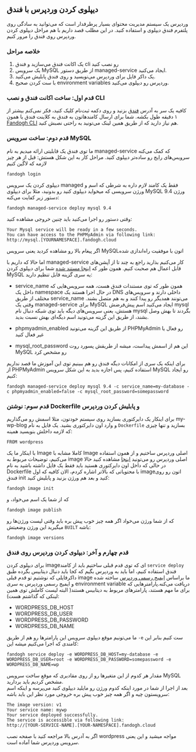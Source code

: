 ##  دیپلوی کردن وردپرس با فندق
وردپرس یک سیستم مدیریت محتوای بسیار پرطرفدار است که می‌توانید به سادگی روی پلتفرم فندق دیپلوی و استفاده کنید. در این مطلب قصد داریم با هم مراحل دیپلوی کردن وردپرس روی فندق را مرور کنیم.

### خلاصه مراحل
1.  یک اکانت فندق می‌سازید و فندق cli ‌رو نصب کنید
2. یک سرویس MySQL ‌از طریق دستور managed-service ‌ایجاد می‌کنید.
3. یک داکر فایل برای وردپرس می‌نویسید و روی فندق پابلیش می‌کنید.
4. با ست کردن صحیح environment variables وردپرس رو دیپلوی می‌کنید.

### قدم اول: ساخت اکانت فندق و نصب CLI
کافیه یک سر به آدرس [فندق](http://fandogh.cloud/) بزنید و روی دکمه ثبت‌نام کلیک کنید، فکر نمی‌کنم بیشتر از ۱ دقیقه طول بکشه.
شما برای ارسال کامندهاتون به فندق به کلاینت فندق یا همون [Fandogh CLI](https://github.com/fandoghpaas/fandogh-cli) هم نیاز دارید که از طریق همین لینک می‌تونید به راحتی نصبش کنید.

### قدم دوم: ساخت سرویس MySQL
ما توی فندق یک قابلیتی ارائه میدیم به نام managed-service  که کمک می‌کنه سرویس‌های رایج رو ساده‌تر دیپلوی کنید.
مراحل کار به این شکل هستش:
قبل از هر چیز لازمه که لاگین کنیم
```
fandogh login
```
دیپلوی کردن یک سرویس managed  فقط یک کامند لازم داره به شرطی که اسم و ورژن سرویسی که میخواید دیپلوی کنید رو بدونید، مثلا برای دیپلوی MySQL ورژن 9.4 دستور زیر کفایت می‌کنه:
```
fandogh managed-service deploy mysql 9.4
```
وقتی دستور رو اجرا می‌کنید باید چنین خروجی مشاهده کنید:

```
Your Mysql service will be ready in a few seconds.
You can have access to the PHPMyAdmin via following link:
http://mysql.[YOURNAMESPACE].fandogh.cloud

```
اگر پیغام بالا رو مشاهده کردید یعنی سرویس MySQLاتون با موفقیت راه‌اندازی شده

اما حالا که داریم با managed-service کار می‌کنیم بذارید راجع به چند تا از آپشن‌های قابل اعمال هم صحبت کنیم.
همون طور که
[اینجا مستند شده](https://github.com/fandoghpaas/fandogh-cli#configuration)
شما برای دیپلوی کردن MySQL یه سری گزینه قابل تنظیم دارید:
* service_name
همون طور که توی مستندات فندق هست، همه سرویس‌هایی که داخل یک namespace در حال اجرا هستند یک DNS داخلی دارند و سرویس‌های مختلف از طریق service_name می‌تونند همدیگر رو پیدا کنند و به هم متصل بشند.
وقتی یک managed-service برای MySQL ایجاد می‌کنید اسم پیش‌فرضش mysql هستش، یعنی سرویس‌های دیگه باید توی شبکه دنبال نام mysql بگردند تا بهش وصل بشند، از طریق این گزینه می‌تونید اسم دیگه‌ای بهش نسبت بدید.

* phpmyadmin_enabled
از طریق این گزینه می‌تونید PHPMyAdmin رو فعال یا غیر فعال کنید

* mysql_root_password
این هم از اسمش پیداست، میشه از طریقش پسورد روت MySQL رو مشخص کرد


برای اینکه یک سری از امکانات دیگه فندق رو هم ببینیم  توی این ‌آموزش ما قصد نداریم از PHPMyAdmin استفاده کنیم، پس اجازه بدید به این شکل سرویس MySQL رو ایجاد کنیم:

```
fandogh managed-service deploy mysql 9.4 -c service_name=my-database -c phpmyadmin_enabled=false -c mysql_root_password=somepassword

```



### قدم سوم: نوشتن Dockerfile و پابلیش کردن وردپرس

برای اینکار یک دایرکتوری بسازید روی سیستم خودتون، مثلا اسمش رو می‌‌گذاریم my-wp-blog  و وارد اون دایرکتوری بشید.
یک فایل به نام `Dockerfile` بسازید و تنها چیزی که لازمه داخلش بنویسید همینه:
```
FROM wordpress

```
با اینکار ما یک Image کاملا مشابه با Image اصلی وردپرس ساختیم و از همون استفاده می‌کنیم، توضیحات مربوط به image اصلی وردپرس رو می‌تونید [اینجا](https://hub.docker.com/_/wordpress/) مشاهده کنید
حالا در حالی که داخل اون دایرکتوری هستید باید فقط یک فایل داشته باشید به نام Dockerfile  با محتویاتی که بالاتر اشاره کردم، الان کافیه که اول imageاتون رو روی فندق init کنید و بعد هم ورژن بزنید و پابلیش کنید:
```
fandogh image init
```
که از شما یک اسم می‌خواد، و
```
fandogh image publish
```
که از شما ورژن می‌خواد
اگر همه چیز خوب پیش بره باید وقتی لیست ورژن‌ها رو میگیرید این ورژن وضعیتش `BUILT` باشه:
```
fandogh image versions
```


### قدم چهارم و آخر: دیپلوی کردن وردپرس روی فندق

برای دیپلوی کردن imageای که توی قدم قبلی ساختیم باید از کامند `service deploy‍` فندق استفاده کنیم، اما باید به وردپرس بگیم که کجا باید دنبال دیتابیس بگرده 
طبق داکرفایلی که نوشتیم تو قدم قبلی image ما براساس 
[ایمیج رسمی وردپرس](https://hub.docker.com/_/wordpress/)
 ساخته شده و ایمیج رسمی وردپرس یه سری environment variable دریافت می‌کنه.پارامتر‌هایی که برای ما مهم هستند، پارامتر‌های مربوط به دیتابیس هستند( البته لیست کاملش توی همین لینکی که گذاشتم هست)‌:
* WORDPRESS_DB_HOST
* WORDPRESS_DB_USER
* WORDPRESS_DB_PASSWORD
* WORDPRESS_DB_NAME

ما می‌تونیم موقع دیپلوی سرویس این پارامتر‌ها رو هم از طریق `-e` ست کنیم بنابر این کامندی که اجرا می‌کنیم میشه این:

```
fandogh service deploy -e WORDPRESS_DB_HOST=my-database -e WORDPRESS_DB_USER=root -e WORDPRESS_DB_PASSWORD=somepassword -e WORDPRESS_DB_NAME=wp

```
مقدار هر کدوم از این متغیر‌ها رو از روی مقادیری که موقع ساخت سرویس MySQL مشخص کردیم باید بردارید.      
بعد از اجرا از شما در مورد اینکه کدوم ورژن رو مایلید دیپلوی کنید می‌پرسه و اینکه اسم سرویستون چیه و اگر همه چیز خوب پیش بره خروجی مورد نظر این باید باشه:

```
The image version: v1
Your service name: mywp
Your service deployed successfully.
The service is accessible via following link:
http://[YOUR-SERVICE-NAME].[YOUR-NAMESPACE].fandogh.cloud

```
اگر به آدرس بالا مراجعه کنید با صفحه نصب wordpress مواجه میشید و این یعنی سرویس وردپرس شما آماده است.


